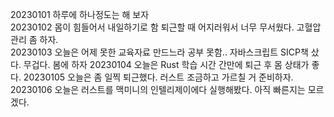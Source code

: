 20230101 하루에 하나정도는 해 보자  
20230102 몸이 힘들어서 내일하기로 함 퇴근할 때 어지러워서 너무 무서웠다. 고혈압 관리 좀 하자.  
20230103 오늘은 어제 못한 교육자료 만드느라 공부 못함.. 자바스크립트 SICP책 샀다. 무겁다. 봄에 하자
20230104 오늘은 Rust 학습 시간 간만에 퇴근 후 몸 상태가 좋다.
20230105 오늘은 좀 일찍 퇴근했다. 러스트 조금하고 가르칠 거 준비하자.
20230106 오늘은 러스트를 맥미니의 인텔리제이에다 실행해봤다. 아직 빠른지는 모르겠다.
